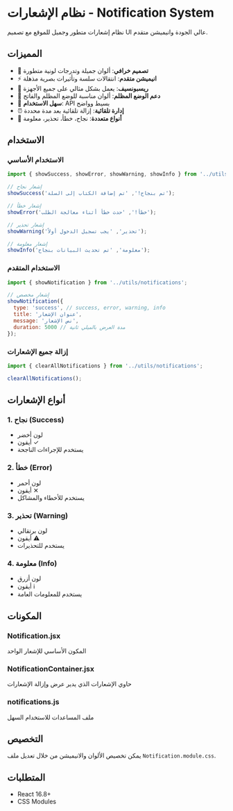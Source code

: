 # نظام الإشعارات - Notification System

نظام إشعارات متطور وجميل للموقع مع تصميم UI عالي الجودة وانيميشن متقدم.

## المميزات

- 🎨 **تصميم خرافي**: ألوان جميلة وتدرجات لونية متطورة
- ⚡ **انيميشن متقدم**: انتقالات سلسة وتأثيرات بصرية مذهلة
- 📱 **ريسبونسيف**: يعمل بشكل مثالي على جميع الأجهزة
- 🌙 **دعم الوضع المظلم**: ألوان مناسبة للوضع المظلم والفاتح
- 🔧 **سهل الاستخدام**: API بسيط وواضح
- ⏰ **إدارة تلقائية**: إزالة تلقائية بعد مدة محددة
- 🎯 **أنواع متعددة**: نجاح، خطأ، تحذير، معلومة

## الاستخدام

### الاستخدام الأساسي

```javascript
import { showSuccess, showError, showWarning, showInfo } from '../utils/notifications';

// إشعار نجاح
showSuccess('تم بنجاح!', 'تم إضافة الكتاب إلى السلة');

// إشعار خطأ
showError('خطأ!', 'حدث خطأ أثناء معالجة الطلب');

// إشعار تحذير
showWarning('تحذير', 'يجب تسجيل الدخول أولاً');

// إشعار معلومة
showInfo('معلومة', 'تم تحديث البيانات بنجاح');
```

### الاستخدام المتقدم

```javascript
import { showNotification } from '../utils/notifications';

// إشعار مخصص
showNotification({
  type: 'success', // success, error, warning, info
  title: 'عنوان الإشعار',
  message: 'نص الإشعار',
  duration: 5000 // مدة العرض بالميلي ثانية
});
```

### إزالة جميع الإشعارات

```javascript
import { clearAllNotifications } from '../utils/notifications';

clearAllNotifications();
```

## أنواع الإشعارات

### 1. نجاح (Success)
- لون أخضر
- أيقون ✓
- يستخدم للإجراءات الناجحة

### 2. خطأ (Error)
- لون أحمر
- أيقون ✕
- يستخدم للأخطاء والمشاكل

### 3. تحذير (Warning)
- لون برتقالي
- أيقون ⚠
- يستخدم للتحذيرات

### 4. معلومة (Info)
- لون أزرق
- أيقون ℹ
- يستخدم للمعلومات العامة

## المكونات

### Notification.jsx
المكون الأساسي للإشعار الواحد

### NotificationContainer.jsx
حاوي الإشعارات الذي يدير عرض وإزالة الإشعارات

### notifications.js
ملف المساعدات للاستخدام السهل

## التخصيص

يمكن تخصيص الألوان والانيميشن من خلال تعديل ملف `Notification.module.css`.

## المتطلبات

- React 16.8+
- CSS Modules
